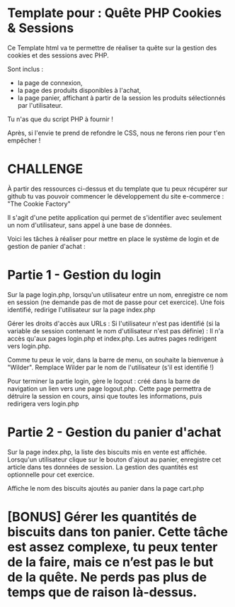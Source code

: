 # Template pour : Quête PHP Cookies & Sessions

Ce Template html va te permettre de réaliser ta quête sur la gestion des cookies et des sessions avec PHP.

Sont inclus :

* la page de connexion,
* la page des produits disponibles à l'achat,
* la page panier, affichant à partir de la session les produits sélectionnés par l'utilisateur.

Tu n'as que du script PHP à fournir !

Après, si l'envie te prend de refondre le CSS, nous ne ferons rien pour t'en empêcher !

# CHALLENGE
À partir des ressources ci-dessus et du template que tu peux récupérer sur github tu vas pouvoir commencer le développement du site e-commerce : "The Cookie Factory"

Il s'agit d'une petite application qui permet de s'identifier avec seulement un nom d'utilisateur, sans appel à une base de données.

Voici les tâches à réaliser pour mettre en place le système de login et de gestion de panier d'achat :

# Partie 1 - Gestion du login
Sur la page login.php, lorsqu'un utilisateur entre un nom, enregistre ce nom en session (ne demande pas de mot de passe pour cet exercice). Une fois identifié, redirige l'utilisateur sur la page index.php

Gérer les droits d'accès aux URLs : Si l'utilisateur n'est pas identifié (si la variable de session contenant le nom d'utilisateur n'est pas définie) : Il n'a accès qu'aux pages login.php et index.php. Les autres pages redirigent vers login.php.

Comme tu peux le voir, dans la barre de menu, on souhaite la bienvenue à "Wilder". Remplace Wilder par le nom de l'utilisateur (s'il est identifié !)

Pour terminer la partie login, gère le logout : créé dans la barre de navigation un lien vers une page logout.php. Cette page permettra de détruire la session en cours, ainsi que toutes les informations, puis redirigera vers login.php

# Partie 2 - Gestion du panier d'achat
Sur la page index.php, la liste des biscuits mis en vente est affichée. Lorsqu'un utilisateur clique sur le bouton d'ajout au panier, enregistre cet article dans tes données de session. La gestion des quantités est optionnelle pour cet exercice.

Affiche le nom des biscuits ajoutés au panier dans la page cart.php

# [BONUS] Gérer les quantités de biscuits dans ton panier. Cette tâche est assez complexe, tu peux tenter de la faire, mais ce n’est pas le but de la quête. Ne perds pas plus de temps que de raison là-dessus.
